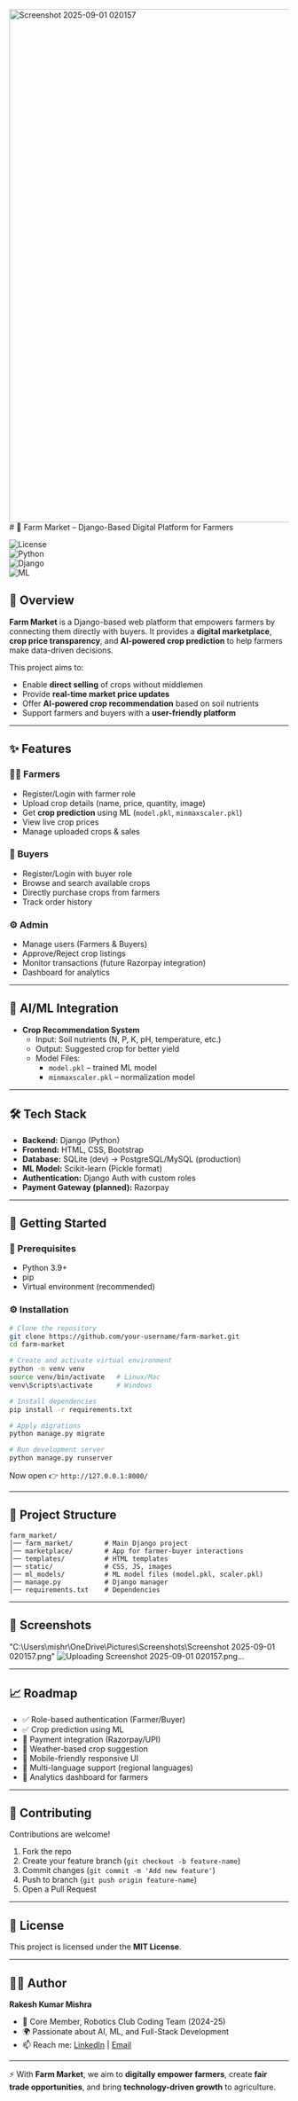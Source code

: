<img width="1916" height="926" alt="Screenshot 2025-09-01 020157" src="https://github.com/user-attachments/assets/88c7a93b-434e-4ecc-9c89-88bb73738f04" />
# 🌾 Farm Market – Django-Based Digital Platform for Farmers  

![License](https://img.shields.io/badge/license-MIT-green)  
![Python](https://img.shields.io/badge/python-3.9%2B-blue)  
![Django](https://img.shields.io/badge/django-4.x-darkgreen)  
![ML](https://img.shields.io/badge/ML-Crop%20Prediction-orange)  

## 📌 Overview  
**Farm Market** is a Django-based web platform that empowers farmers by connecting them directly with buyers. It provides a **digital marketplace**, **crop price transparency**, and **AI-powered crop prediction** to help farmers make data-driven decisions.  

This project aims to:  
- Enable **direct selling** of crops without middlemen  
- Provide **real-time market price updates**  
- Offer **AI-powered crop recommendation** based on soil nutrients  
- Support farmers and buyers with a **user-friendly platform**  

---

## ✨ Features  

### 👨‍🌾 Farmers  
- Register/Login with farmer role  
- Upload crop details (name, price, quantity, image)  
- Get **crop prediction** using ML (`model.pkl`, `minmaxscaler.pkl`)  
- View live crop prices  
- Manage uploaded crops & sales  

### 🛒 Buyers  
- Register/Login with buyer role  
- Browse and search available crops  
- Directly purchase crops from farmers  
- Track order history  

### ⚙️ Admin  
- Manage users (Farmers & Buyers)  
- Approve/Reject crop listings  
- Monitor transactions (future Razorpay integration)  
- Dashboard for analytics  

---

## 🧠 AI/ML Integration  
- **Crop Recommendation System**  
  - Input: Soil nutrients (N, P, K, pH, temperature, etc.)  
  - Output: Suggested crop for better yield  
  - Model Files:  
    - `model.pkl` – trained ML model  
    - `minmaxscaler.pkl` – normalization model  

---

## 🛠️ Tech Stack  
- **Backend:** Django (Python)  
- **Frontend:** HTML, CSS, Bootstrap  
- **Database:** SQLite (dev) → PostgreSQL/MySQL (production)  
- **ML Model:** Scikit-learn (Pickle format)  
- **Authentication:** Django Auth with custom roles  
- **Payment Gateway (planned):** Razorpay  

---

## 🚀 Getting Started  

### 🔧 Prerequisites  
- Python 3.9+  
- pip  
- Virtual environment (recommended)  

### ⚙️ Installation  

```bash
# Clone the repository
git clone https://github.com/your-username/farm-market.git
cd farm-market

# Create and activate virtual environment
python -m venv venv
source venv/bin/activate   # Linux/Mac
venv\Scripts\activate      # Windows

# Install dependencies
pip install -r requirements.txt

# Apply migrations
python manage.py migrate

# Run development server
python manage.py runserver
```

Now open 👉 `http://127.0.0.1:8000/`  

---

## 📂 Project Structure  

```
farm_market/
│── farm_market/        # Main Django project
│── marketplace/        # App for farmer-buyer interactions
│── templates/          # HTML templates
│── static/             # CSS, JS, images
│── ml_models/          # ML model files (model.pkl, scaler.pkl)
│── manage.py           # Django manager
│── requirements.txt    # Dependencies
```

---

## 📸 Screenshots  
"C:\Users\mishr\OneDrive\Pictures\Screenshots\Screenshot 2025-09-01 020157.png"
![Uploading Screenshot 2025-09-01 020157.png…]()



---

## 📈 Roadmap  
- ✅ Role-based authentication (Farmer/Buyer)  
- ✅ Crop prediction using ML  
- 🔄 Payment integration (Razorpay/UPI)  
- 🔄 Weather-based crop suggestion  
- 🔄 Mobile-friendly responsive UI  
- 🔄 Multi-language support (regional languages)  
- 🔄 Analytics dashboard for farmers  

---

## 🤝 Contributing  
Contributions are welcome!  
1. Fork the repo  
2. Create your feature branch (`git checkout -b feature-name`)  
3. Commit changes (`git commit -m 'Add new feature'`)  
4. Push to branch (`git push origin feature-name`)  
5. Open a Pull Request  

---

## 📜 License  
This project is licensed under the **MIT License**.  

---

## 👨‍💻 Author  
**Rakesh Kumar Mishra**  
- 💼 Core Member, Robotics Club Coding Team (2024-25)  
- 🌍 Passionate about AI, ML, and Full-Stack Development  
- 📫 Reach me: [LinkedIn](#) | [Email](#)  

---

⚡ With **Farm Market**, we aim to **digitally empower farmers**, create **fair trade opportunities**, and bring **technology-driven growth** to agriculture.  
